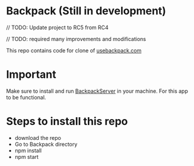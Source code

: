 # Backpack (Still in development)

// TODO: Update project to RC5 from RC4

// TODO: required many improvements and modifications

This repo contains code for clone of [usebackpack.com]

# Important
Make sure to install and run [BackpackServer] in your machine. For this app to be functional.


# Steps to install this repo 
  - download the repo
  - Go to Backpack directory
  - npm install
  - npm start

   [usebackpack.com]: <https://www.usebackpack.com>
   [BackpackServer]: <https://github.com/aadil058/BackpackServer>
